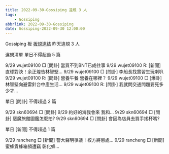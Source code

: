 ```yaml
---
title: 2022-09-30-Gossiping 違規 3 人
tags:
    - Gossiping
abbrlink: 2022-09-30-Gossiping
date: Gossiping-2022-09-30 12:00:00
---
```

Gossiping 板 [板規連結](https://www.ptt.cc/bbs/Gossiping/M.1637425085.A.07D.html)
昨天違規 3 人
<!-- more -->

違規清單
單日不得超過 5 篇

9/29 wujet09100 □ [問卦] 當買不到BNT已成往事
9/29 wujet09100 R: [新聞] 直球對決！余正煌告林智堅…
9/29 wujet09100 □ [問卦] 李船長找實習生玩喇叭
9/29 wujet09100 R: [問卦] 營養午餐  營養在哪裡？
9/29 wujet09100 □ [爆卦] 林智堅向避雷針台中產生活…
9/29 wujet09100 R: [問卦] 我就問交通問題要死多少才…

單日 [問卦] 不得超過 2 篇

9/29 skn60694 □ [問卦] 9/29 約好的海我會來 我和…
9/29 skn60694 □ [問卦] 惡魔旅館圖鑑怎麼拍?
9/29 skn60694 □ [問卦] 會因為店員去買手搖杯嗎?

單日 [新聞] 不得超過 1 篇

9/29 rancheng □ [新聞] 警大聲明爭議！校方將懲處…
9/29 rancheng □ [新聞] 蜜蜂貴蜂箱頻遭竊 彰化蜂…